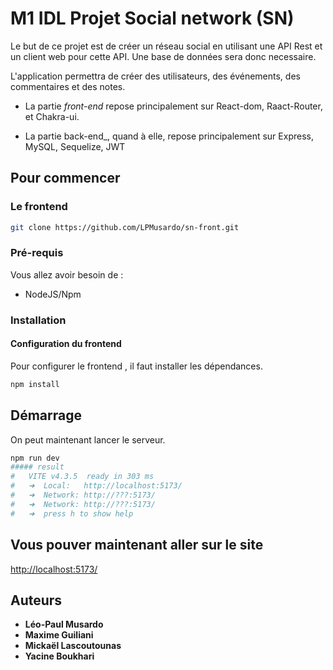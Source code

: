 # M1 IDL Projet Social network (SN)

Le but de ce projet est de créer un réseau social en utilisant une API Rest et un client web pour cette API.
Une base de données sera donc necessaire.

L'application permettra de créer des utilisateurs, des événements, des commentaires et des notes.  

- La partie _front-end_ repose principalement sur React-dom, Raact-Router, et Chakra-ui.

- La partie back-end_, quand à elle, repose principalement sur Express, MySQL, Sequelize, JWT

## Pour commencer

### Le frontend
```bash
git clone https://github.com/LPMusardo/sn-front.git
```

### Pré-requis

Vous allez avoir besoin de :
- NodeJS/Npm

### Installation

#### Configuration du frontend

Pour configurer le frontend , il faut installer les dépendances.

```bash
npm install
```


## Démarrage


On peut maintenant lancer le serveur.

```bash
npm run dev
##### result
#   VITE v4.3.5  ready in 303 ms
#   ➜  Local:   http://localhost:5173/
#   ➜  Network: http://???:5173/
#   ➜  Network: http://???:5173/
#   ➜  press h to show help
```



## Vous pouver maintenant aller sur le site

[http://localhost:5173/](http://localhost:5173/)


## Auteurs
* **Léo-Paul Musardo**
* **Maxime Guiliani**  
* **Mickaël Lascoutounas** 
* **Yacine Boukhari** 
